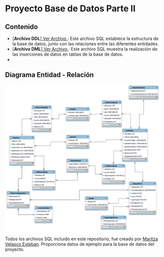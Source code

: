 # Proyecto Base de Datos Parte II

## Contenido

- [**Archivo DDL**][ Ver Archivo ](https://github.com/mvelascoe/ProyectoBaseDeDatosII/blob/main/DDL.sql):  Este archivo SQL establece la estructura de la base de datos, junto con las relaciones entre las diferentes entidades.
- [**Archivo DML**][ Ver Archivo ](https://github.com/mvelascoe/ProyectoBaseDeDatosII/blob/main/DML.sql):  Este archivo SQL muestra la realización de las inserciones de datos en tablas de la base de datos.
- 
## Diagrama Entidad - Relación

![Diagrama Entidad-Relación](https://github.com/mvelascoe/ProyectoBaseDeDatosII/blob/main/DER.png)


Todos los archivos SQL incluido en este repositorio, fue creado por [Maritza Velasco Esteban](https://github.com/mvelascoe). Proporciona datos de ejemplo para la base de datos del proyecto.
